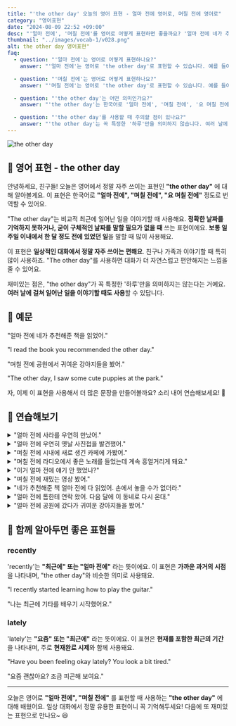 ```yaml
---
title: "'the other day' 오늘의 영어 표현 - 얼마 전에 영어로, 며칠 전에 영어로"
category: "영어표현"
date: "2024-08-09 22:52 +09:00"
desc: "'얼마 전에', '며칠 전에'를 영어로 어떻게 표현하면 좋을까요? '얼마 전에 네가 추천해준 책을 읽었어', '며칠 전에 공원에서 귀여운 강아지들을 봤어' 등을 영어로 표현하는 법을 배워봅시다. 다양한 예문을 통해서 연습하고 본인의 표현으로 만들어 보세요."
thumbnail: "../images/vocab-1/v028.png"
alt: the other day 영어표현"
faq:
  - question: "'얼마 전에'는 영어로 어떻게 표현하나요?"
    answer: "'얼마 전에'는 영어로 'the other day'로 표현할 수 있습니다. 예를 들어, 'I saw Tom the other day'는 '얼마 전에 톰을 봤어'라는 의미입니다."

  - question: "'며칠 전에'는 영어로 어떻게 표현하나요?"
    answer: "'며칠 전에'는 영어로 'the other day'로 표현할 수 있습니다. 예를 들어, 'The other day, I found an old photo album'은 '며칠 전에 옛날 사진첩을 발견했어'라는 뜻입니다."

  - question: "'the other day'는 어떤 의미인가요?"
    answer: "'the other day'는 한국어로 '얼마 전에', '며칠 전에', '요 며칠 전에' 등으로 번역될 수 있습니다. 비교적 최근에 일어난 일을 이야기할 때 사용하며, 정확한 날짜를 언급할 필요가 없을 때 쓰는 표현입니다."

  - question: "'the other day'를 사용할 때 주의할 점이 있나요?"
    answer: "'the other day'는 꼭 특정한 '하루'만을 의미하지 않습니다. 여러 날에 걸쳐 일어난 일을 이야기할 때도 사용할 수 있습니다. 또한, 일상적인 대화에서 자주 사용되는 표현이므로 친구나 가족과 대화할 때 자연스럽게 사용할 수 있습니다."
---
```


<img src="../images/vocab-1/v028-1.avif" alt="the other day"/>

## 🌟 영어 표현 - the other day

안녕하세요, 친구들! 오늘은 영어에서 정말 자주 쓰이는 표현인 **"the other day"** 에 대해 알아볼게요. 이 표현은 한국어로 **"얼마 전에", "며칠 전에", "요 며칠 전에"** 정도로 번역할 수 있어요.

"The other day"는 비교적 최근에 일어난 일을 이야기할 때 사용해요. **정확한 날짜를 기억하지 못하거나, 굳이 구체적인 날짜를 말할 필요가 없을 때** 쓰는 표현이에요. **보통 일주일 이내에서 한 달 정도 전에 있었던 일**을 말할 때 많이 사용해요.

이 표현은 **일상적인 대화에서 정말 자주 쓰이는 편해요**. 친구나 가족과 이야기할 때 특히 많이 사용하죠. "The other day"를 사용하면 대화가 더 자연스럽고 편안해지는 느낌을 줄 수 있어요.

재미있는 점은, "the other day"가 꼭 특정한 '하루'만을 의미하지는 않는다는 거예요. **여러 날에 걸쳐 일어난 일을 이야기할 때도 사용**할 수 있답니다.

<script async src="https://pagead2.googlesyndication.com/pagead/js/adsbygoogle.js?client=ca-pub-1465612013356152"
     crossorigin="anonymous"></script>
<!-- engple-horizontal-ad -->

<ins class="adsbygoogle"
     style="display:block"
     data-ad-client="ca-pub-1465612013356152"
     data-ad-slot="2106896038"
     data-ad-format="auto"
     data-full-width-responsive="true"></ins>

<script>
     (adsbygoogle = window.adsbygoogle || []).push({});
</script>

## 📖 예문

"얼마 전에 네가 추천해준 책을 읽었어."

"I read the book you recommended the other day."

"며칠 전에 공원에서 귀여운 강아지들을 봤어."

"The other day, I saw some cute puppies at the park."

자, 이제 이 표현을 사용해서 더 많은 문장을 만들어볼까요? 소리 내어 연습해보세요! 🚀

## 💬 연습해보기

<details>
<summary>"얼마 전에 사라를 우연히 만났어."</summary>
<span>"I ran into Sarah the other day."</span>
</details>

<details>
<summary>"얼마 전에 우연히 옛날 사진첩을 발견했어."</summary>
<span>"I <a href="/blog/친구를-우연히-만났어-영어표현/">came across</a> an old photo album the other day."</span>
</details>

<details>
<summary>"며칠 전에 시내에 새로 생긴 카페에 가봤어."</summary>
<span>"The other day, I tried that new coffee shop downtown."</span>
</details>

<details>
<summary>"며칠 전에 라디오에서 좋은 노래를 들었는데 계속 흥얼거리게 돼요."</summary>
<span>"I heard a fantastic song on the radio the other day and can’t stop humming it."</span>
</details>

<details>
<summary>"이거 얼마 전에 얘기 안 했었나?"</summary>
<span>"Didn't we just talk about this the other day?."</span>
</details>

<details>
<summary>"며칠 전에 재밌는 영상 봤어."</summary>
<span>"I saw the funniest video the other day."</span>
</details>

<details>
<summary>"네가 추천해준 책 얼마 전에 다 읽었어. 손에서 놓을 수가 없더라."</summary>
<span>"The other day, I finally finished that book you recommended. Couldn't put it down!"</span>
</details>

<details>
<summary>"얼마 전에 톰한테 연락 왔어. 다음 달에 이 동네로 다시 온대."</summary>
<span>"I heard from Tom the other day. He's moving back to town next month."</span>
</details>

<details>
<summary>"얼마 전에 공원에 갔다가 귀여운 강아지들을 봤어."</summary>
<span>"I was at the park the other day and saw the cutest puppies."</span>
</details>

## 🤝 함께 알아두면 좋은 표현들

### recently

'recently'는 **"최근에" 또는 "얼마 전에"** 라는 뜻이에요. 이 표현은 **가까운 과거의 시점**을 나타내며, "the other day"와 비슷한 의미로 사용돼요.

"I recently started learning how to play the guitar."

"나는 최근에 기타를 배우기 시작했어요."

### lately

'lately'는 **"요즘" 또는 "최근에"** 라는 뜻이에요. 이 표현은 **현재를 포함한 최근의 기간**을 나타내며, 주로 **현재완료 시제**와 함께 사용돼요.

"Have you been feeling okay lately? You look a bit tired."

"요즘 괜찮아요? 조금 피곤해 보여요."

---

오늘은 영어로 **"얼마 전에", "며칠 전에"** 를 표현할 때 사용하는 **"the other day"** 에 대해 배웠어요. 일상 대화에서 정말 유용한 표현이니 꼭 기억해두세요! 다음에 또 재미있는 표현으로 만나요~ 😃
